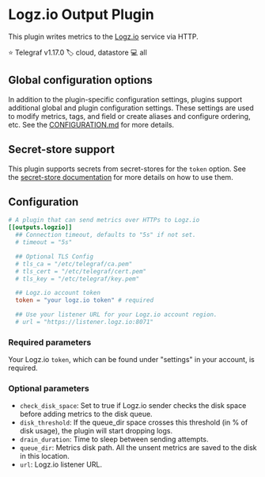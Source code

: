 # Logz.io Output Plugin

This plugin writes metrics to the [Logz.io][logzio] service via HTTP.

⭐ Telegraf v1.17.0
🏷️ cloud, datastore
💻 all

[logzio]: https://logz.io

## Global configuration options <!-- @/docs/includes/plugin_config.md -->

In addition to the plugin-specific configuration settings, plugins support
additional global and plugin configuration settings. These settings are used to
modify metrics, tags, and field or create aliases and configure ordering, etc.
See the [CONFIGURATION.md][CONFIGURATION.md] for more details.

[CONFIGURATION.md]: ../../../docs/CONFIGURATION.md#plugins

## Secret-store support

This plugin supports secrets from secret-stores for the `token` option.
See the [secret-store documentation][SECRETSTORE] for more details on how
to use them.

[SECRETSTORE]: ../../../docs/CONFIGURATION.md#secret-store-secrets

## Configuration

```toml @sample.conf
# A plugin that can send metrics over HTTPs to Logz.io
[[outputs.logzio]]
  ## Connection timeout, defaults to "5s" if not set.
  # timeout = "5s"

  ## Optional TLS Config
  # tls_ca = "/etc/telegraf/ca.pem"
  # tls_cert = "/etc/telegraf/cert.pem"
  # tls_key = "/etc/telegraf/key.pem"

  ## Logz.io account token
  token = "your logz.io token" # required

  ## Use your listener URL for your Logz.io account region.
  # url = "https://listener.logz.io:8071"
```

### Required parameters

Your Logz.io `token`, which can be found under "settings" in your account, is
required.

### Optional parameters

- `check_disk_space`: Set to true if Logz.io sender checks the disk space before
                      adding metrics to the disk queue.
- `disk_threshold`: If the queue_dir space crosses this threshold
                    (in % of disk usage), the plugin will start dropping logs.
- `drain_duration`: Time to sleep between sending attempts.
- `queue_dir`: Metrics disk path. All the unsent metrics are saved to the disk
               in this location.
- `url`: Logz.io listener URL.
